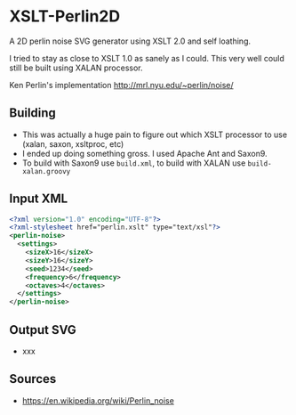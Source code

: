 # XSLT-Perlin2D


A 2D perlin noise SVG generator using XSLT 2.0 and self loathing.


I tried to stay as close to XSLT 1.0 as sanely as I could. This very well could still be built using XALAN processor.


Ken Perlin's implementation http://mrl.nyu.edu/~perlin/noise/


## Building
* This was actually a huge pain to figure out which XSLT processor to use (xalan, saxon, xsltproc, etc)
* I ended up doing something gross. I used Apache Ant and Saxon9.
* To build with Saxon9 use ```build.xml```, to build with XALAN use ```build-xalan.groovy```


## Input XML
```xml
<?xml version="1.0" encoding="UTF-8"?>
<?xml-stylesheet href="perlin.xslt" type="text/xsl"?>
<perlin-noise>
  <settings>
    <sizeX>16</sizeX>
    <sizeY>16</sizeY>
    <seed>1234</seed>
    <frequency>6</frequency>
    <octaves>4</octaves>
  </settings>
</perlin-noise>
```


## Output SVG
* xxx


## Sources
* https://en.wikipedia.org/wiki/Perlin_noise